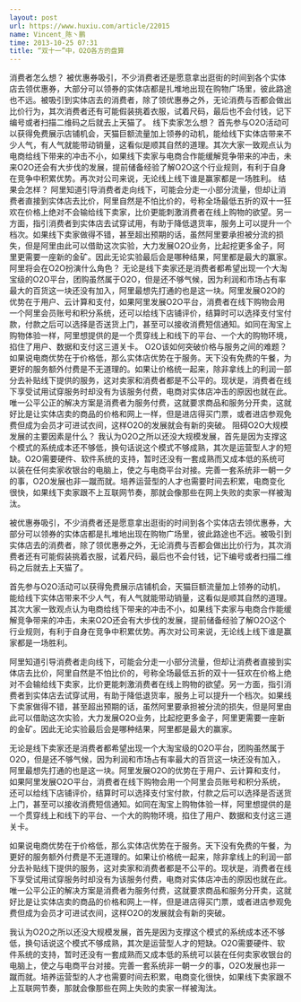 ```yaml
---
layout: post
url: https://www.huxiu.com/article/22015
name: Vincent_陈丶鹏
time: 2013-10-25 07:31
title: “双十一”中，O2O各方的盘算
---
```

消费者怎么想？ 被优惠券吸引，不少消费者还是愿意拿出逛街的时间到各个实体店去领优惠券，大部分可以领券的实体店都是扎堆地出现在购物广场里，彼此路途也不远。被吸引到实体店去的消费者，除了领优惠券之外，无论消费与否都会做出比价行为，其次消费者还有可能假装挑着衣服，试着尺码，最后也不会付钱，记下编号或者扫描二维码之后就去上天猫了。 线下卖家怎么想？ 首先参与O2O活动可以获得免费展示店铺机会，天猫巨额流量加上领券的动机，能给线下实体店带来不少人气，有人气就能带动销量，这看似是顺其自然的道理。其次大家一致观点认为电商给线下带来的冲击不小，如果线下卖家与电商合作能缓解竞争带来的冲击，未来O2O还会有大步伐的发展，提前储备经验了解O2O这个行业规则，有利于自身在竞争中积累优势。再次对公司来说，无论线上线下谁是赢家都是一场胜利。 结果会怎样？ 阿里知道引导消费者走向线下，可能会分走一小部分流量，但却让消费者直接到实体店去比价，阿里自然是不怕比价的，号称全场最低五折的双十一狂欢在价格上绝对不会输给线下卖家，比价更能刺激消费者在线上购物的欲望。另一方面，指引消费者到实体店去试穿试用，有助于降低退货率，服务上可以提升一个档次。如果线下卖家做得不错，甚至超出预期的话，虽然阿里要承担被分流的损失，但是阿里由此可以借助这次实验，大力发展O2O业务，比起挖更多金子，阿里更需要一座新的金矿。因此无论实验最后会是哪种结果，阿里都是最大的赢家。 阿里将会在O2O扮演什么角色？ 无论是线下卖家还是消费者都希望出现一个大淘宝级的O2O平台，团购虽然属于O2O，但是还不够气候，因为利润和市场占有率最大的百货这一块还没有加入，阿里最想先打通的也是这一块。阿里发展O2O的优势在于用户、云计算和支付，如果阿里发展O2O平台，消费者在线下购物会用一个阿里会员账号和积分系统，还可以给线下店铺评价，结算时可以选择支付宝付款，付款之后可以选择是否送货上门，甚至可以接收消费短信通知。如同在淘宝上购物体验一样，阿里想提供的是一个贯穿线上和线下的平台、一个大的购物环境，掐住了用户、数据和支付这三道关卡。 O2O该如何突破价格与服务之间的难题？ 如果说电商优势在于价格低，那么实体店优势在于服务。天下没有免费的午餐，为更好的服务额外付费是不无道理的。如果让价格统一起来，除非拿线上的利润一部分去补贴线下提供的服务，这对卖家和消费者都是不公平的。现状是，消费者在线下享受试用试穿服务时却没有为该服务付费，电商对实体店冲击的原因也就在此。唯一公平公正的解决方案是消费者为服务付费，这就要求商品和服务分开卖，这就好比是让实体店卖的商品的价格和网上一样，但是进店得买门票，或者进店参观免费但成为会员才可进试衣间，这样O2O的发展就会有新的突破。 阻碍O2O大规模发展的主要因素是什么？ 我认为O2O之所以还没大规模发展，首先是因为支撑这个模式的系统成本还不够低，换句话说这个模式不够成熟，其次是运营型人才的短缺。O2O需要硬件、软件系统的支持，暂时还没有一套成熟而又成本低的系统可以装在任何卖家收银台的电脑上，使之与电商平台对接。完善一套系统非一朝一夕的事，O2O发展也非一蹴而就。培养运营型的人才也需要时间去积累，电商变化很快，如果线下卖家跟不上互联网节奏，那就会像那些在网上失败的卖家一样被淘汰。

被优惠券吸引，不少消费者还是愿意拿出逛街的时间到各个实体店去领优惠券，大部分可以领券的实体店都是扎堆地出现在购物广场里，彼此路途也不远。被吸引到实体店去的消费者，除了领优惠券之外，无论消费与否都会做出比价行为，其次消费者还有可能假装挑着衣服，试着尺码，最后也不会付钱，记下编号或者扫描二维码之后就去上天猫了。

首先参与O2O活动可以获得免费展示店铺机会，天猫巨额流量加上领券的动机，能给线下实体店带来不少人气，有人气就能带动销量，这看似是顺其自然的道理。其次大家一致观点认为电商给线下带来的冲击不小，如果线下卖家与电商合作能缓解竞争带来的冲击，未来O2O还会有大步伐的发展，提前储备经验了解O2O这个行业规则，有利于自身在竞争中积累优势。再次对公司来说，无论线上线下谁是赢家都是一场胜利。

阿里知道引导消费者走向线下，可能会分走一小部分流量，但却让消费者直接到实体店去比价，阿里自然是不怕比价的，号称全场最低五折的双十一狂欢在价格上绝对不会输给线下卖家，比价更能刺激消费者在线上购物的欲望。另一方面，指引消费者到实体店去试穿试用，有助于降低退货率，服务上可以提升一个档次。如果线下卖家做得不错，甚至超出预期的话，虽然阿里要承担被分流的损失，但是阿里由此可以借助这次实验，大力发展O2O业务，比起挖更多金子，阿里更需要一座新的金矿。因此无论实验最后会是哪种结果，阿里都是最大的赢家。

无论是线下卖家还是消费者都希望出现一个大淘宝级的O2O平台，团购虽然属于O2O，但是还不够气候，因为利润和市场占有率最大的百货这一块还没有加入，阿里最想先打通的也是这一块。阿里发展O2O的优势在于用户、云计算和支付，如果阿里发展O2O平台，消费者在线下购物会用一个阿里会员账号和积分系统，还可以给线下店铺评价，结算时可以选择支付宝付款，付款之后可以选择是否送货上门，甚至可以接收消费短信通知。如同在淘宝上购物体验一样，阿里想提供的是一个贯穿线上和线下的平台、一个大的购物环境，掐住了用户、数据和支付这三道关卡。

如果说电商优势在于价格低，那么实体店优势在于服务。天下没有免费的午餐，为更好的服务额外付费是不无道理的。如果让价格统一起来，除非拿线上的利润一部分去补贴线下提供的服务，这对卖家和消费者都是不公平的。现状是，消费者在线下享受试用试穿服务时却没有为该服务付费，电商对实体店冲击的原因也就在此。唯一公平公正的解决方案是消费者为服务付费，这就要求商品和服务分开卖，这就好比是让实体店卖的商品的价格和网上一样，但是进店得买门票，或者进店参观免费但成为会员才可进试衣间，这样O2O的发展就会有新的突破。

我认为O2O之所以还没大规模发展，首先是因为支撑这个模式的系统成本还不够低，换句话说这个模式不够成熟，其次是运营型人才的短缺。O2O需要硬件、软件系统的支持，暂时还没有一套成熟而又成本低的系统可以装在任何卖家收银台的电脑上，使之与电商平台对接。完善一套系统非一朝一夕的事，O2O发展也非一蹴而就。培养运营型的人才也需要时间去积累，电商变化很快，如果线下卖家跟不上互联网节奏，那就会像那些在网上失败的卖家一样被淘汰。

